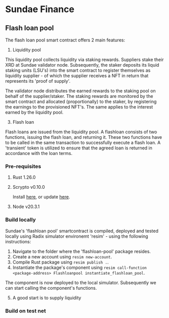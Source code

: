 # Sundae Finance

## Flash loan pool

The flash loan pool smart contract offers 2 main features:

1. Liquidity pool

This liquidity pool collects liquidity via staking rewards. Suppliers stake their XRD at Sundae validator node. Subsequently, the staker deposits its liquid staking units (LSU's) into the smart contract to register themselves as liquidity supplier - of which the supplier receives a NFT in return that represents its 'proof of supply'. 

The validator node distributes the earned rewards to the staking pool on behalf of the supplier/staker. The staking rewards are monitored by the smart contract and allocated (proportionally) to the staker, by registering the earnings to the provisioned NFT's. The same applies to the interest earned by the liquidity pool.

3. Flash loan

Flash loans are issued from the liquidity pool. A flashloan consists of two functions, issuing the flash loan, and returning it. These two functions have to be called in the same transaction to successfully execute a flash loan. A 'transient' token is utilized to ensure that the agreed loan is returned in accordance with the loan terms.

### Pre-requisites

1. Rust 1.26.0
2. Scrypto v0.10.0

   Install [here](https://docs-babylon.radixdlt.com/main/getting-started-developers/first-component/install-scrypto.html), or update [here](https://docs-babylon.radixdlt.com/main/getting-started-developers/first-component/updating-scrypto.html).
   
3. Node v20.3.1

### Build locally

Sundae's 'flashloan pool' smartcontract is compiled, deployed and tested locally using Radix simulator environemt 'resim' - using the following instructions:

1. Navigate to the folder where the 'flashloan-pool' package resides.
2. Create a new account using `resim new-account`.
3. Compile Rust package using `resim publish .`.
4. Instantiate the package's component using `resim call-function <package-address> Flashloanpool instantiate_flashloan_pool`.

The component is now deployed to the local simulator. Subsequently we can start calling the component's functions.

5. A good start is to supply liquidity 

### Build on test net
